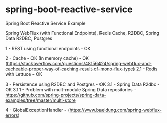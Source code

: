 # spring-boot-reactive-service
Spring Boot Reactive Service Example

Spring WebFlux (with Functional Endpoints), Redis Cache, R2DBC, Spring Data R2DBC, Postgres

1 - REST using functional endpoints - OK

2 - Cache - OK (In memory cache) - OK (https://stackoverflow.com/questions/48156424/spring-webflux-and-cacheable-proper-way-of-caching-result-of-mono-flux-type)
2.1 - Redis with Lettuce - OK

3 - Persistence using R2DBC and Postgres - OK
3.1 - Spring Data R2dbc - OK
3.1.1 - Problem with mult-module Spring Data repositories - https://github.com/spring-projects/spring-data-examples/tree/master/multi-store

4 - GlobalExceptionHandler - (https://www.baeldung.com/spring-webflux-errors) 
